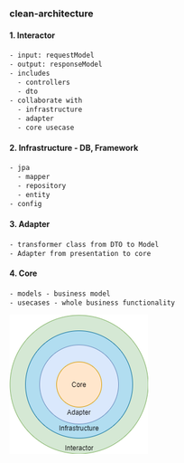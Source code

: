 ### clean-architecture
#### 1. Interactor
	- input: requestModel
	- output: responseModel
	- includes
	  - controllers
	  - dto
	- collaborate with
	  - infrastructure
	  - adapter
	  - core usecase
#### 2. Infrastructure - DB, Framework
	- jpa
	  - mapper
	  - repository
	  - entity
	- config
#### 3. Adapter
	- transformer class from DTO to Model
	- Adapter from presentation to core
#### 4. Core
	- models - business model
	- usecases - whole business functionality
![Alt text](https://github.com/ravedien/clean-architecture/blob/master/Architercture%20Diagram.png?raw=true "Optional Title")

